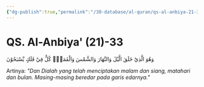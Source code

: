 ```yaml
---
{"dg-publish":true,"permalink":"/30-database/al-quran/qs-al-anbiya-21-33/"}
---
```



# QS. Al-Anbiya' (21)-33
وَهُوَ الَّذِيْ خَلَقَ الَّيْلَ وَالنَّهَارَ وَالشَّمْسَ وَالْقَمَرَۗ  كُلٌّ فِيْ فَلَكٍ يَّسْبَحُوْنَ 

Artinya: *"Dan Dialah yang telah menciptakan malam dan siang, matahari dan bulan. Masing-masing beredar pada garis edarnya."*

